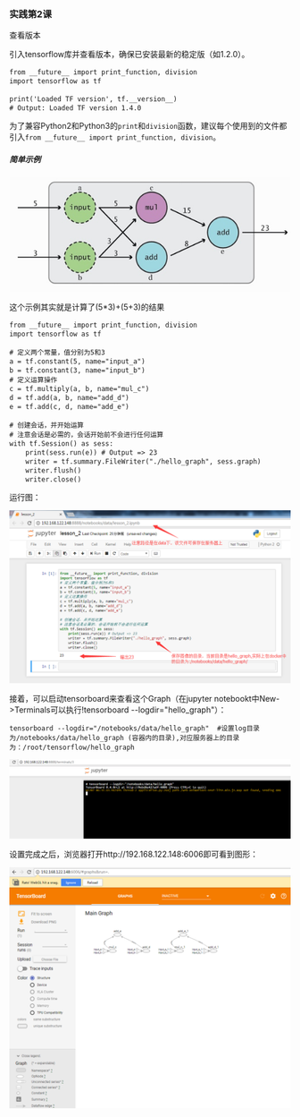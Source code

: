 ### 实践第2课


查看版本

引入tensorflow库并查看版本，确保已安装最新的稳定版（如1.2.0）。

	from __future__ import print_function, division
	import tensorflow as tf
	
	print('Loaded TF version', tf.__version__)
	# Output: Loaded TF version 1.4.0

为了兼容Python2和Python3的`print`和`division`函数，建议每个使用到的文件都引入`from __future__ import print_function, division`。


##### 简单示例

![hello.jpg](./images/hello.jpg)


这个示例其实就是计算了(5*3)+(5+3)的结果

	from __future__ import print_function, division
	import tensorflow as tf

	# 定义两个常量，值分别为5和3
	a = tf.constant(5, name="input_a")
	b = tf.constant(3, name="input_b")
	# 定义运算操作
	c = tf.multiply(a, b, name="mul_c")
	d = tf.add(a, b, name="add_d")
	e = tf.add(c, d, name="add_e")
	
	# 创建会话，并开始运算
	# 注意会话是必需的，会话开始前不会进行任何运算
	with tf.Session() as sess:
	    print(sess.run(e)) # Output => 23
	    writer = tf.summary.FileWriter("./hello_graph", sess.graph)
	    writer.flush()
	    writer.close()


运行图：

![1](./images/20171207143811.png)


接着，可以启动tensorboard来查看这个Graph（在jupyter notebookt中New->Terminals可以执行!tensorboard --logdir="hello_graph"）：

	tensorboard --logdir="/notebooks/data/hello_graph"  #设置log目录为/notebooks/data/hello_graph (容器内的目录),对应服务器上的目录为：/root/tensorflow/hello_graph


![set log dir](./images/20171207141751.png)



设置完成之后，浏览器打开http://192.168.122.148:6006即可看到图形：

![6006](./images/20171207143233.png)